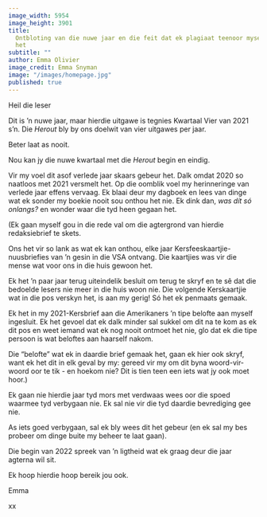 ```yaml
---
image_width: 5954
image_height: 3901
title:
  Ontbloting van die nuwe jaar en die feit dat ek plagiaat teenoor myself gepleeg
  het
subtitle: ""
author: Emma Olivier
image_credit: Emma Snyman
image: "/images/homepage.jpg"
published: true
---
```


Heil die leser

Dit is ’n nuwe jaar, maar hierdie uitgawe is tegnies Kwartaal Vier van 2021 s’n. Die _Herout_ bly by ons doelwit van vier uitgawes per jaar.

Beter laat as nooit.

Nou kan jy die nuwe kwartaal met die _Herout_ begin en eindig.

Vir my voel dit asof verlede jaar skaars gebeur het. Dalk omdat 2020 so naatloos met 2021 versmelt het. Op die oomblik voel my herinneringe van verlede jaar effens vervaag. Ek blaai deur my dagboek en lees van dinge wat ek sonder my boekie nooit sou onthou het nie. Ek dink dan, _was dít só onlangs?_ en wonder waar die tyd heen gegaan het.

(Ek gaan myself gou in die rede val om die agtergrond van hierdie redaksiebrief te skets.

Ons het vir so lank as wat ek kan onthou, elke jaar Kersfeeskaartjie-nuusbriefies van ’n gesin in die VSA ontvang. Die kaartjies was vir die mense wat voor ons in die huis gewoon het.

Ek het ’n paar jaar terug uiteindelik besluit om terug te skryf en te sê dat die bedoelde lesers nie meer in die huis woon nie. Die volgende Kerskaartjie wat in die pos verskyn het, is aan my gerig! Só het ek penmaats gemaak.

Ek het in my 2021-Kersbrief aan die Amerikaners ’n tipe belofte aan myself ingesluit. Ek het gevoel dat ek dalk minder sal sukkel om dit na te kom as ek dit pos en weet iemand wat ek nog nooit ontmoet het nie, glo dat ek die tipe persoon is wat beloftes aan haarself nakom.

Die “belofte” wat ek in daardie brief gemaak het, gaan ek hier ook skryf, want ek het dit in elk geval by my: gereed vir my om dit byna woord-vir-woord oor te tik - en hoekom nie? Dit is tien teen een iets wat jy ook moet hoor.)

Ek gaan nie hierdie jaar tyd mors met verdwaas wees oor die spoed waarmee tyd verbygaan nie. Ek sal nie vir die tyd daardie bevrediging gee nie.

As iets goed verbygaan, sal ek bly wees dit het gebeur (en ek sal my bes probeer om dinge buite my beheer te laat gaan).

Die begin van 2022 spreek van ’n ligtheid wat ek graag deur die jaar agterna wil sit.

Ek hoop hierdie hoop bereik jou ook.

Emma

xx
